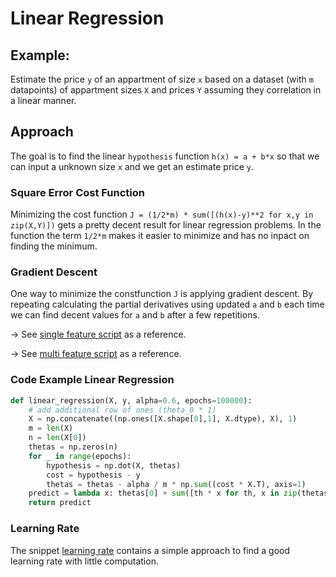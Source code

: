 # Linear Regression

## Example:

Estimate the price `y` of an appartment of size `x` based on a dataset (with
`m` datapoints) of appartment sizes `X` and prices `Y` assuming they
correlation in a linear manner.

## Approach

The goal is to find the linear `hypothesis` function `h(x) = a + b*x`
so that we can input a unknown size `x` and we get an estimate price `y`.

### Square Error Cost Function

Minimizing the cost function `J = (1/2*m) * sum([(h(x)-y)**2 for x,y in zip(X,Y)])` gets a pretty
decent result for linear regression problems. In the function the term `1/2*m`
makes it easier to minimize and has no inpact on finding the minimum.

### Gradient Descent

One way to minimize the constfunction `J` is applying gradient descent.
By repeating calculating the partial derivatives using updated `a` and `b` 
each time we can find decent values for `a` and `b` after a few repetitions.

-> See [single feature script](./snippets/linear_regression_single_feature.py) as a reference.

-> See [multi feature script](./snippets/linear_regression_multi_feature.py) as a reference.

### Code Example Linear Regression

```python
def linear_regression(X, y, alpha=0.6, epochs=100000):
    # add additional row of ones (theta_0 * 1)
    X = np.concatenate((np.ones([X.shape[0],1], X.dtype), X), 1)
    m = len(X)
    n = len(X[0])
    thetas = np.zeros(n)
    for _ in range(epochs):
        hypothesis = np.dot(X, thetas)
        cost = hypothesis - y
        thetas = thetas - alpha / m * np.sum((cost * X.T), axis=1)
    predict = lambda x: thetas[0] + sum([th * x for th, x in zip(thetas[1:], x)])
    return predict
```

### Learning Rate

The snippet [learning rate](./snippets/learning_rate.py) contains a simple
approach to find a good learning rate with little computation.
